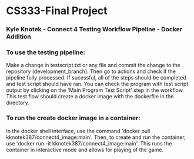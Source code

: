 # CS333-Final Project

### Kyle Knotek - Connect 4 Testing Workflow Pipeline - Docker Addition

### To use the testing pipeline:
Make a change in testscript.txt or any file and commit the change to the repository (development_branch). Then go to actions and check if the pipeline fully processed. If sucessful, all of the steps should be completed and test script should have ran. You can check the program with test script output by clicking on the 'Main Program Test Script' step in the workflow. This test flow should create a docker image with the dockerfile in the directory.

### To run the create docker image in a container:
In the docker shell interface, use the command 'docker pull kknotek387/connect4_image:main'. Then, to create and run the container, use 'docker run -it kknotek387/connect4_image:main'. This runs the container in interactive mode and allows for playing of the game.
